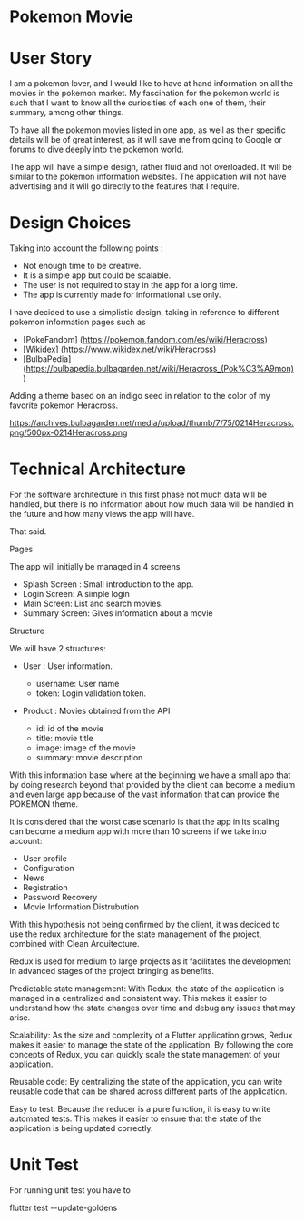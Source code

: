 # Pokemon Movie

# User Story

I am a pokemon lover, and I would like to have at hand information on all the movies in the pokemon market. My fascination for the pokemon world is such that I want to know all the curiosities of each one of them, their summary, among other things.

To have all the pokemon movies listed in one app, as well as their specific details will be of great interest, as it will save me from going to Google or forums to dive deeply into the pokemon world.

The app will have a simple design, rather fluid and not overloaded. It will be similar to the pokemon information websites. The application will not have advertising and it will go directly to the features that I require.

# Design Choices 

Taking into account the following points :

- Not enough time to be creative.
- It is a simple app but could be scalable.
- The user is not required to stay in the app for a long time.
- The app is currently made for informational use only.

I have decided to use a simplistic design, taking in reference to different pokemon information pages such as

- [PokeFandom] (https://pokemon.fandom.com/es/wiki/Heracross)
- [Wikidex] (https://www.wikidex.net/wiki/Heracross)
- [BulbaPedia] (https://bulbapedia.bulbagarden.net/wiki/Heracross_(Pok%C3%A9mon))

Adding a theme based on an indigo seed in relation to the color of my favorite pokemon Heracross.

https://archives.bulbagarden.net/media/upload/thumb/7/75/0214Heracross.png/500px-0214Heracross.png

# Technical Architecture

For the software architecture in this first phase not much data will be handled, but there is no information about how much data will be handled in the future and how many views the app will have.

That said.

Pages

The app will initially be managed in 4 screens

- Splash Screen : Small introduction to the app.
- Login Screen: A simple login
- Main Screen: List and search movies.
- Summary Screen: Gives information about a movie

Structure

We will have 2 structures:

- User : User information.

  * username: User name
  * token: Login validation token.

- Product : Movies obtained from the API

  * id: id of the movie
  * title: movie title
  * image: image of the movie
  * summary: movie description

With this information base where at the beginning we have a small app that by doing research beyond that provided by the client can become a medium and even large app because of the vast information that can provide the POKEMON theme.

It is considered that the worst case scenario is that the app in its scaling can become a medium app with more than 10 screens if we take into account:

- User profile
- Configuration
- News
- Registration
- Password Recovery
- Movie Information Distrubution

With this hypothesis not being confirmed by the client, it was decided to use the redux architecture for the state management of the project, combined with Clean Arquitecture.

Redux is used for medium to large projects as it facilitates the development in advanced stages of the project bringing as benefits.

Predictable state management: With Redux, the state of the application is managed in a centralized and consistent way. This makes it easier to understand how the state changes over time and debug any issues that may arise.

Scalability: As the size and complexity of a Flutter application grows, Redux makes it easier to manage the state of the application. By following the core concepts of Redux, you can quickly scale the state management of your application.

Reusable code: By centralizing the state of the application, you can write reusable code that can be shared across different parts of the application.

Easy to test: Because the reducer is a pure function, it is easy to write automated tests. This makes it easier to ensure that the state of the application is being updated correctly.

# Unit Test 

For running unit test you have to 

flutter test --update-goldens